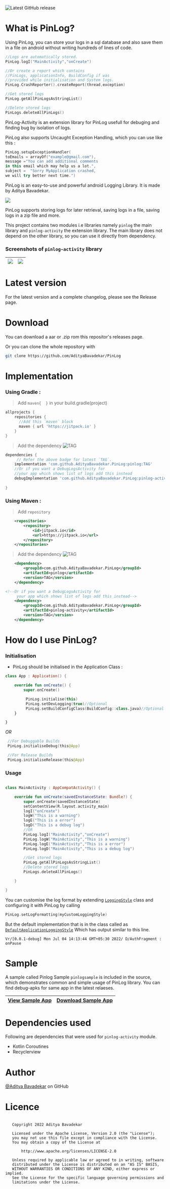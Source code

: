 ![Latest GitHub release ](https://img.shields.io/github/v/release/adityabavadekar/PinLog?label=PinLog)

# What is PinLog?
Using PinLog, you can store your logs in a sql database and also save them in a file on android without writing hundreds of lines of code. 
```kt
//Logs are automatically stored.
PinLog.logI("MainActivity","onCreate")

//Or create a report which contains 
//PinLogs, applicationInfo, BuildConfig if was 
//provided while initialisation and System logs.
PinLog.CrashReporter().createReport(thread,exception)

//Get stored logs 
PinLog.getAllPinLogsAsStringList() 

//Delete stored logs 
PinLogs.deleteAllPinLogs()
```


PinLog-Activity is
an extension library for PinLog usefull for debuging and finding bug by isolation of logs. 



PinLog also supports Uncaught Exception Handling, which you can use like this :
```kt
PinLog.setupExceptionHandler(
toEmails = arrayOf("example@gmail.com"), 
message ="You can add additional comments 
in this email which may help us a lot.",
subject =  "Sorry MyApplication crashed, 
we will try better next time.")
```

PinLog is an easy-to-use and powerful android Logging Library. It is made by Aditya Bavadekar.

![](https://github.com/AdityaBavadekar/PinLog/blob/master/icon-512.png)

PinLog supports storing logs for later retrieval, saving logs in a file, saving logs in a zip file and more.

This project contains two modules i.e libraries namely  `pinlog` the main library and `pinlog-activity` the extension library.
The main library does not depend on the other library, so you can use it directly from dependency.

### Screenshots of `pinlog-activity` library

|![](/Screenshot_20220604-163925.png)|![](Screenshot_20220604-164142_AdvanceLog.jpg)|
|---|---|

# Latest version
For the latest version and a complete changelog, please see the Release page.
# Download
You can download a aar or .zip rom this repositor's releases page.

Or you can clone the whole repository with 
```bash
git clone https://github.com/AdityaBavadekar/PinLog
```

# Implementation 

### Using Gradle : 
> Add `maven{  }` in your build.gradle(project)
```gradle
allprojects {
    repositories {
      //Add this `maven` block
      maven { url 'https://jitpack.io' }
    }
}
```
> Add the dependency
 ![TAG](https://jitpack.io/v/AdityaBavadekar/PinLog.svg)
```gradle
dependencies {
     // Refer the above badge for latest `TAG`.
    implementation 'com.github.AdityaBavadekar.PinLog:pinlog:TAG'
    //Or if you want a DebugLogsActivity for 
    //your app which shows list of logs add this instead
    debugImplementation 'com.github.AdityaBavadekar.PinLog:pinlog-activity:TAG'
    
}
```
### Using Maven : 
> Add `repository`
```xml
	<repositories>
		<repository>
		    <id>jitpack.io</id>
		    <url>https://jitpack.io</url>
		</repository>
	</repositories>
```
> Add the dependency
![TAG](https://jitpack.io/v/AdityaBavadekar/PinLog.svg)
```xml
	<dependency>
	    <groupId>com.github.AdityaBavadekar.PinLog</groupId>
	    <artifactId>pinlog</artifactId>
	    <version>TAG</version>
	</dependency>
```

```xml
<!--Or if you want a DebugLogsActivity for 
     your app which shows list of logs add this instead-->
	<dependency>
	    <groupId>com.github.AdityaBavadekar.PinLog</groupId>
	    <artifactId>pinlog-activity</artifactId>
	    <version>TAG</version>
	</dependency>
```

# How do I use PinLog?

### Initialisation
 - PinLog should be initialised in the Application Class :
```kotlin
class App : Application() {

    override fun onCreate() {
        super.onCreate()

         PinLog.initialise(this)
         PinLog.setDevLogging(true)//Optional
         PinLog.setBuildConfigClass(BuildConfig::class.java)//Optional
    }

}
```
*OR*
```kotlin
 //For Debuggable Builds
 PinLog.initialiseDebug(this@App)

 //For Release Builds
 PinLog.initialiseRelease(this@App)
```

### Usage
```kotlin

class MainActivity : AppCompatActivity() {

    override fun onCreate(savedInstanceState: Bundle?) {
        super.onCreate(savedInstanceState)
        setContentView(R.layout.activity_main)
        logI("onCreate")
        logW("This is a warning")
        logE("This is a error")
        logD("This is a debug log")
        //OR
        PinLog.logI("MainActivity","onCreate")
        PinLog.logW("MainActivity","This is a warning")
        PinLog.logE("MainActivity","This is a error")
        PinLog.logD("MainActivity","This is a debug log")

        //Get stored logs
        PinLog.getAllPinLogsAsStringList()
        //Delete stored logs
        PinLogs.deleteAllPinLogs()

    }

}
```


You can customise the log format 
by extending [`LoggingStyle`](https://github.com/AdityaBavadekar/PinLog/blob/master/pinlog/src/main/java/com/adityaamolbavadekar/pinlog/LoggingStyle.kt) class and 
configuring it with PinLog by calling 

```kt
PinLog.setLogFormatting(myCustomLoggingStyle)
```


But the default implementation that is in 
the class called as [`DefaultApplicationLoggingStyle`](https://github.com/AdityaBavadekar/PinLog/blob/master/pinlog/src/main/java/com/adityaamolbavadekar/pinlog/DefaultApplicationLoggingStyle.kt)
Which has output similar to this line.
```
Vr/[0.0.1-debug] Mon Jul 04 14:13:44 GMT+05:30 2022/ D/AuthFragment : onPause
```

# Sample
A sample called Pinlog Sample `pinlogsample` is included in the source, which
demonstrates common and simple usage of PinLog library. 
You can find debug-apks for same app in the latest relaeses.

|[View Sample App](https://github.com/AdityaBavadekar/PinLog/blob/master/pinlogsample)|[Download Sample App](https://github.com/AdityaBavadekar/PinLog/releases/latest)|
|--|--|

# Dependencies used 
Following are dependencies that were used for `pinlog-activity` module.
- Kotlin Coroutines 
- Recyclerview

# Author
[@Aditya Bavadekar](https://github.com/AdityaBavadekar) on GitHub 

# Licence

```

   Copyright 2022 Aditya Bavadekar

   Licensed under the Apache License, Version 2.0 (the "License");
   you may not use this file except in compliance with the License.
   You may obtain a copy of the License at

       http://www.apache.org/licenses/LICENSE-2.0

   Unless required by applicable law or agreed to in writing, software
   distributed under the License is distributed on an "AS IS" BASIS,
   WITHOUT WARRANTIES OR CONDITIONS OF ANY KIND, either express or implied.
   See the License for the specific language governing permissions and
   limitations under the License.

```
